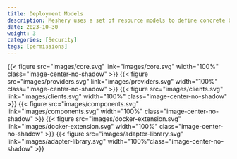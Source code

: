 ```yaml
---
title: Deployment Models
description: Meshery uses a set of resource models to define concrete boundaries to ensure extensible and sustainable management.
date: 2023-10-30
weight: 3
categories: [Security]
tags: [permissions]
---
```


{{< figure src="images/core.svg" link="images/core.svg"  width="100%" class="image-center-no-shadow" >}}
{{< figure src="images/providers.svg" link="images/providers.svg"  width="100%" class="image-center-no-shadow" >}}
{{< figure src="images/clients.svg" link="images/clients.svg"  width="100%" class="image-center-no-shadow" >}}
{{< figure src="images/components.svg" link="images/components.svg"  width="100%" class="image-center-no-shadow" >}}
{{< figure src="images/docker-extension.svg" link="images/docker-extension.svg"  width="100%" class="image-center-no-shadow" >}}
{{< figure src="images/adapter-library.svg" link="images/adapter-library.svg" width="100%"class="image-center-no-shadow" >}}